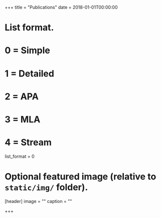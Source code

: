 +++
 title = "Publications"
 date = 2018-01-01T00:00:00

# List format.
#   0 = Simple
#   1 = Detailed
#   2 = APA
#   3 = MLA
#   4 = Stream
 list_format = 0

# Optional featured image (relative to `static/img/` folder).
 [header]
 image = ""
 caption = ""

+++
